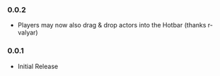 ### 0.0.2
* Players may now also drag & drop actors into the Hotbar (thanks r-valyar)

### 0.0.1
* Initial Release